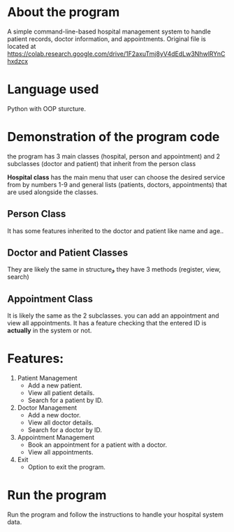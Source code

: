 # About the program
A simple command-line-based hospital management system to handle patient records, doctor information, and appointments.
Original file is located at
    https://colab.research.google.com/drive/1F2axuTmj8yV4dEdLw3NhwlRYnChxdzcx

# Language used
Python with OOP sturcture.

# Demonstration of the program code
the program has 3 main classes (hospital, person and appointment)
and 2 subclasses (doctor and patient) that inherit from the person class

**Hospital class** has the main menu that user can choose the desired service from by numbers 1-9
and general lists (patients, doctors, appointments) that are used alongside the classes.

## Person Class 
It has some features inherited to the doctor and patient like name and age..

## Doctor and Patient Classes
They are likely the same in structureو they have 3 methods (register, view, search)

## Appointment Class
It is likely the same as the 2 subclasses.
you can add an appointment and view all appointments.
It has a feature checking that the entered ID is **actually** in the system or not.

# Features:
1. Patient Management
    * Add a new patient.
    * View all patient details.
    * Search for a patient by ID.
2. Doctor Management
    * Add a new doctor.
    * View all doctor details.
    * Search for a doctor by ID.
3. Appointment Management
    * Book an appointment for a patient with a doctor.
    * View all appointments.
4. Exit
    * Option to exit the program.

# Run the program
Run the program and follow the instructions to handle your hospital system data.

